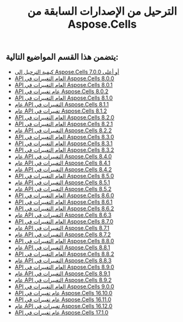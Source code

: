 ﻿---
title: الترحيل من الإصدارات السابقة من Aspose.Cells
type: docs
weight: 2200
url: /ar/java/migrating-from-earlier-versions-of-aspose-cells/
---
## **يتضمن هذا القسم المواضيع التالية:**
- [كيفية الترحيل إلى Aspose.Cells 7.0.0 أو أعلى](/cells/ar/java/how-to-migrate-to-aspose-cells-7-0-0-or-higher/)
- [API العام التغييرات في Aspose.Cells 8.0.0](/cells/ar/java/public-api-changes-in-aspose-cells-8-0-0/)
- [API العام التغييرات في Aspose.Cells 8.0.1](/cells/ar/java/public-api-changes-in-aspose-cells-8-0-1/)
- [API عام تغييرات في Aspose.Cells 8.0.2](/cells/ar/java/public-api-changes-in-aspose-cells-8-0-2/)
- [API العام التغييرات في Aspose.Cells 8.1.0](/cells/ar/java/public-api-changes-in-aspose-cells-8-1-0/)
- [عام API التغييرات في Aspose.Cells 8.1.1](/cells/ar/java/public-api-changes-in-aspose-cells-8-1-1/)
- [عام API تغييرات في Aspose.Cells 8.1.2](/cells/ar/java/public-api-changes-in-aspose-cells-8-1-2/)
- [API العام التغييرات في Aspose.Cells 8.2.0](/cells/ar/java/public-api-changes-in-aspose-cells-8-2-0/)
- [API العام التغييرات في Aspose.Cells 8.2.1](/cells/ar/java/public-api-changes-in-aspose-cells-8-2-1/)
- [عام API التغييرات في Aspose.Cells 8.2.2](/cells/ar/java/public-api-changes-in-aspose-cells-8-2-2/)
- [API العام التغييرات في Aspose.Cells 8.3.0](/cells/ar/java/public-api-changes-in-aspose-cells-8-3-0/)
- [API العام التغييرات في Aspose.Cells 8.3.1](/cells/ar/java/public-api-changes-in-aspose-cells-8-3-1/)
- [API العام التغييرات في Aspose.Cells 8.3.2](/cells/ar/java/public-api-changes-in-aspose-cells-8-3-2/)
- [عام API التغييرات في Aspose.Cells 8.4.0](/cells/ar/java/public-api-changes-in-aspose-cells-8-4-0/)
- [عام API التغييرات في Aspose.Cells 8.4.1](/cells/ar/java/public-api-changes-in-aspose-cells-8-4-1/)
- [عام API التغييرات في Aspose.Cells 8.4.2](/cells/ar/java/public-api-changes-in-aspose-cells-8-4-2/)
- [API العام التغييرات في Aspose.Cells 8.5.0](/cells/ar/java/public-api-changes-in-aspose-cells-8-5-0/)
- [عام API التغييرات في Aspose.Cells 8.5.1](/cells/ar/java/public-api-changes-in-aspose-cells-8-5-1/)
- [عام API التغييرات في Aspose.Cells 8.5.2](/cells/ar/java/public-api-changes-in-aspose-cells-8-5-2/)
- [API العام التغييرات في Aspose.Cells 8.6.0](/cells/ar/java/public-api-changes-in-aspose-cells-8-6-0/)
- [API العام التغييرات في Aspose.Cells 8.6.1](/cells/ar/java/public-api-changes-in-aspose-cells-8-6-1/)
- [API العام التغييرات في Aspose.Cells 8.6.2](/cells/ar/java/public-api-changes-in-aspose-cells-8-6-2/)
- [عام API التغييرات في Aspose.Cells 8.6.3](/cells/ar/java/public-api-changes-in-aspose-cells-8-6-3/)
- [API العام التغييرات في Aspose.Cells 8.7.0](/cells/ar/java/public-api-changes-in-aspose-cells-8-7-0/)
- [عام API التغييرات في Aspose.Cells 8.7.1](/cells/ar/java/public-api-changes-in-aspose-cells-8-7-1/)
- [عام API التغييرات في Aspose.Cells 8.7.2](/cells/ar/java/public-api-changes-in-aspose-cells-8-7-2/)
- [API العام التغييرات في Aspose.Cells 8.8.0](/cells/ar/java/public-api-changes-in-aspose-cells-8-8-0/)
- [عام API التغييرات في Aspose.Cells 8.8.1](/cells/ar/java/public-api-changes-in-aspose-cells-8-8-1/)
- [API العام التغييرات في Aspose.Cells 8.8.2](/cells/ar/java/public-api-changes-in-aspose-cells-8-8-2/)
- [عام API التغييرات في Aspose.Cells 8.8.3](/cells/ar/java/public-api-changes-in-aspose-cells-8-8-3/)
- [API العام التغييرات في Aspose.Cells 8.9.0](/cells/ar/java/public-api-changes-in-aspose-cells-8-9-0/)
- [عام API التغييرات في Aspose.Cells 8.9.1](/cells/ar/java/public-api-changes-in-aspose-cells-8-9-1/)
- [عام API التغييرات في Aspose.Cells 8.9.2](/cells/ar/java/public-api-changes-in-aspose-cells-8-9-2/)
- [API العام التغييرات في Aspose.Cells 9.0.0](/cells/ar/java/public-api-changes-in-aspose-cells-9-0-0/)
- [API عام تغييرات في Aspose.Cells 16.10.0](/cells/ar/java/public-api-changes-in-aspose-cells-16-10-0/)
- [API عام تغييرات في Aspose.Cells 16.11.0](/cells/ar/java/public-api-changes-in-aspose-cells-16-11-0/)
- [عام API تغييرات في Aspose.Cells 16.12.0](/cells/ar/java/public-api-changes-in-aspose-cells-16-12-0/)
- [API عام تغييرات في Aspose.Cells 17.1.0](/cells/ar/java/public-api-changes-in-aspose-cells-17-1-0/)
